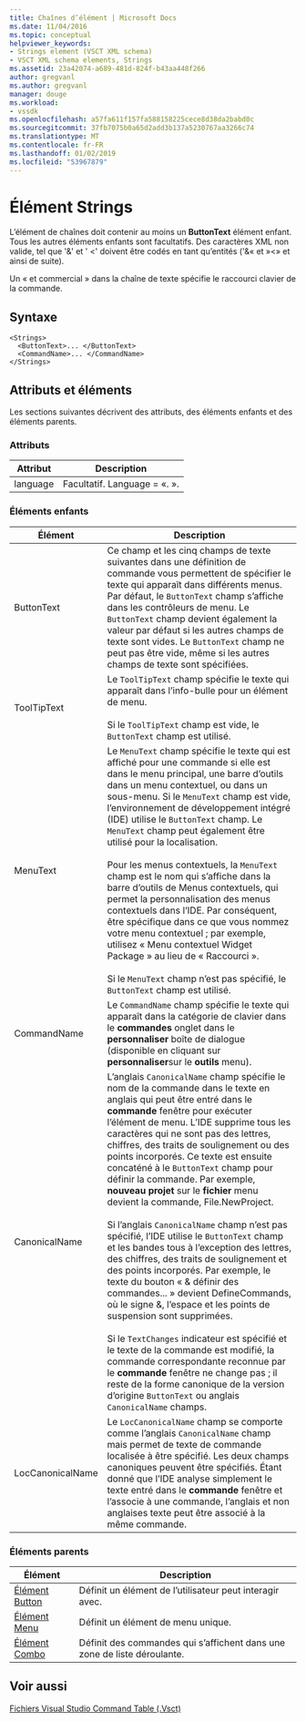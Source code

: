 ```yaml
---
title: Chaînes d’élément | Microsoft Docs
ms.date: 11/04/2016
ms.topic: conceptual
helpviewer_keywords:
- Strings element (VSCT XML schema)
- VSCT XML schema elements, Strings
ms.assetid: 23a42074-a689-481d-824f-b43aa448f266
author: gregvanl
ms.author: gregvanl
manager: douge
ms.workload:
- vssdk
ms.openlocfilehash: a57fa611f157fa588158225cece8d38da2babd0c
ms.sourcegitcommit: 37fb7075b0a65d2add3b137a5230767aa3266c74
ms.translationtype: MT
ms.contentlocale: fr-FR
ms.lasthandoff: 01/02/2019
ms.locfileid: "53967879"
---
```

# <a name="strings-element"></a>Élément Strings
L’élément de chaînes doit contenir au moins un **ButtonText** élément enfant. Tous les autres éléments enfants sont facultatifs. Des caractères XML non valide, tel que '&' et ' <' doivent être codés en tant qu’entités ('&amp;« et »&lt;» et ainsi de suite).  
  
 Un « et commercial » dans la chaîne de texte spécifie le raccourci clavier de la commande.  
  
## <a name="syntax"></a>Syntaxe  
  
```  
<Strings>  
  <ButtonText>... </ButtonText>  
  <CommandName>... </CommandName>  
</Strings>  
```  
  
## <a name="attributes-and-elements"></a>Attributs et éléments  
 Les sections suivantes décrivent des attributs, des éléments enfants et des éléments parents.  
  
### <a name="attributes"></a>Attributs  
  
|Attribut|Description|  
|---------------|-----------------|  
|language|Facultatif. Language = «. ».|  
  
### <a name="child-elements"></a>Éléments enfants  
  
|Élément|Description|  
|-------------|-----------------|  
|ButtonText|Ce champ et les cinq champs de texte suivantes dans une définition de commande vous permettent de spécifier le texte qui apparaît dans différents menus. Par défaut, le `ButtonText` champ s’affiche dans les contrôleurs de menu. Le `ButtonText` champ devient également la valeur par défaut si les autres champs de texte sont vides. Le `ButtonText` champ ne peut pas être vide, même si les autres champs de texte sont spécifiées.|  
|ToolTipText|Le `ToolTipText` champ spécifie le texte qui apparaît dans l’info-bulle pour un élément de menu.<br /><br /> Si le `ToolTipText` champ est vide, le `ButtonText` champ est utilisé.|  
|MenuText|Le `MenuText` champ spécifie le texte qui est affiché pour une commande si elle est dans le menu principal, une barre d’outils dans un menu contextuel, ou dans un sous-menu. Si le `MenuText` champ est vide, l’environnement de développement intégré (IDE) utilise le `ButtonText` champ. Le `MenuText` champ peut également être utilisé pour la localisation.<br /><br /> Pour les menus contextuels, la `MenuText` champ est le nom qui s’affiche dans la barre d’outils de Menus contextuels, qui permet la personnalisation des menus contextuels dans l’IDE. Par conséquent, être spécifique dans ce que vous nommez votre menu contextuel ; par exemple, utilisez « Menu contextuel Widget Package » au lieu de « Raccourci ».<br /><br /> Si le `MenuText` champ n’est pas spécifié, le `ButtonText` champ est utilisé.|  
|CommandName|Le `CommandName` champ spécifie le texte qui apparaît dans la catégorie de clavier dans le **commandes** onglet dans le **personnaliser** boîte de dialogue (disponible en cliquant sur **personnaliser**sur le **outils** menu).|  
|CanonicalName|L’anglais `CanonicalName` champ spécifie le nom de la commande dans le texte en anglais qui peut être entré dans le **commande** fenêtre pour exécuter l’élément de menu. L’IDE supprime tous les caractères qui ne sont pas des lettres, chiffres, des traits de soulignement ou des points incorporés. Ce texte est ensuite concaténé à le `ButtonText` champ pour définir la commande. Par exemple, **nouveau projet** sur le **fichier** menu devient la commande, File.NewProject.<br /><br /> Si l’anglais `CanonicalName` champ n’est pas spécifié, l’IDE utilise le `ButtonText` champ et les bandes tous à l’exception des lettres, des chiffres, des traits de soulignement et des points incorporés. Par exemple, le texte du bouton « & définir des commandes... » devient DefineCommands, où le signe &, l’espace et les points de suspension sont supprimées.<br /><br /> Si le `TextChanges` indicateur est spécifié et le texte de la commande est modifié, la commande correspondante reconnue par le **commande** fenêtre ne change pas ; il reste de la forme canonique de la version d’origine `ButtonText` ou anglais `CanonicalName` champs.|  
|LocCanonicalName|Le `LocCanonicalName` champ se comporte comme l’anglais `CanonicalName` champ mais permet de texte de commande localisée à être spécifié. Les deux champs canoniques peuvent être spécifiés. Étant donné que l’IDE analyse simplement le texte entré dans le **commande** fenêtre et l’associe à une commande, l’anglais et non anglaises texte peut être associé à la même commande.|  
  
### <a name="parent-elements"></a>Éléments parents  
  
|Élément|Description|  
|-------------|-----------------|  
|[Élément Button](../extensibility/button-element.md)|Définit un élément de l’utilisateur peut interagir avec.|  
|[Élément Menu](../extensibility/menu-element.md)|Définit un élément de menu unique.|  
|[Élément Combo](../extensibility/combo-element.md)|Définit des commandes qui s’affichent dans une zone de liste déroulante.|  
  
## <a name="see-also"></a>Voir aussi  
 [Fichiers Visual Studio Command Table (.Vsct)](../extensibility/internals/visual-studio-command-table-dot-vsct-files.md)